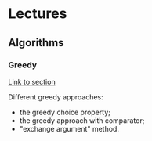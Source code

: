 # Lectures

## Algorithms

### Greedy

[Link to section](greedy)

Different greedy approaches:

- the greedy choice property;
- the greedy approach with comparator;
- "exchange argument" method.